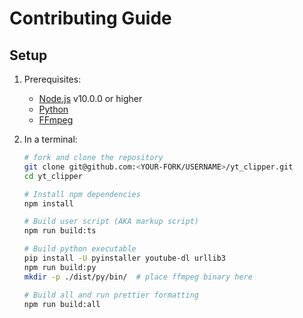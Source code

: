 # Contributing Guide

## Setup

1.  Prerequisites:

    - [Node.js](https://nodejs.org/) v10.0.0 or higher
    - [Python](https://www.python.org/)
    - [FFmpeg](https://ffmpeg.org/)

2.  In a terminal:

    ```bash
    # fork and clone the repository
    git clone git@github.com:<YOUR-FORK/USERNAME>/yt_clipper.git
    cd yt_clipper

    # Install npm dependencies
    npm install

    # Build user script (AKA markup script)
    npm run build:ts

    # Build python executable
    pip install -U pyinstaller youtube-dl urllib3
    npm run build:py
    mkdir -p ./dist/py/bin/  # place ffmpeg binary here

    # Build all and run prettier formatting
    npm run build:all
    ```
